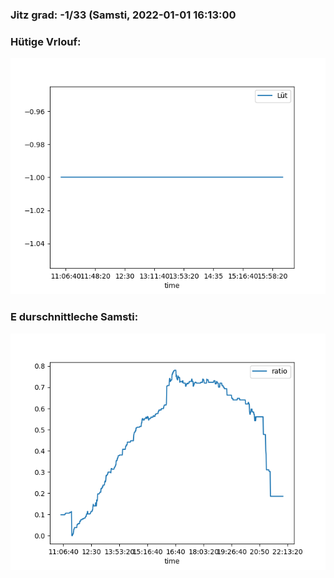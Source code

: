 ### Jitz grad: -1/33 (Samsti, 2022-01-01 16:13:00

### Hütige Vrlouf:
![Graph](Today.png)

### E durschnittleche Samsti:
![Graph](Samsti.png)